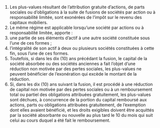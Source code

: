 1) Les plus-values résultant de l’attribution gratuite d’actions, de parts sociales ou d’obligations à la suite de fusions de sociétés par action ou à responsabilité limitée, sont exonérées de l’impôt sur le revenu des capitaux mobiliers.
2) Le même régime est applicable lorsqu’une société par actions ou à responsabilité
limitée, apporte :
1) une partie de ses éléments d’actif à une autre société constituée sous l’une
de ces formes ;
2) l’intégralité de son actif à deux ou plusieurs sociétés constituées à cette fin,
sous l’une de ces formes.
3) Toutefois, si dans les dix (10) ans précédant la fusion, le capital de la société
absorbée ou des sociétés anciennes a fait l’objet d’une réduction non motivée par des pertes sociales, les plus-values ne peuvent bénéficier de l’exonération qui excède le montant de la réduction.
4) Si, dans les dix (10) ans suivant la fusion, il est procédé à une réduction de capital
non motivée par des pertes sociales ou à un remboursement total ou partiel des obligations attribuées gratuitement, les plus-values sont déchues, à concurrence de la portion du capital  remboursé  aux  actions,  parts  ou  obligations  attribuées  gratuitement,  de l’exemption dont elles avaient bénéficié, et les droits exigibles doivent être acquittés par la société absorbante ou nouvelle au plus tard le 10 du mois qui suit celui au cours duquel a été fait le remboursement.